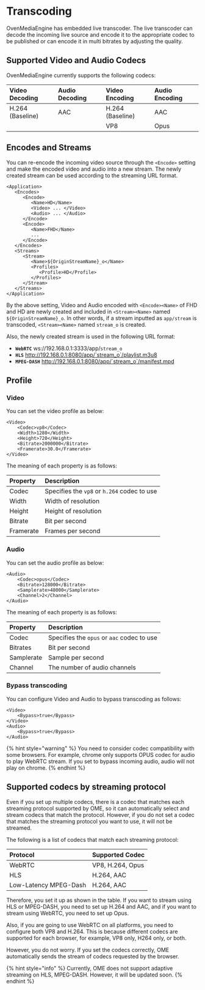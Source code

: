 # Transcoding

OvenMediaEngine has embedded live transcoder. The live transcoder can decode the incoming live source and encode it to the appropriate codec to be published or can encode it in multi bitrates by adjusting the quality.

## Supported Video and Audio Codecs

OvenMediaEngine currently supports the following codecs:

| Video Decoding | Audio Decoding | Video Encoding | Audio Encoding |
| :--- | :--- | :--- | :--- |
| H.264 \(Baseline\) | AAC | H.264 \(Baseline\) | AAC |
|  |  | VP8 | Opus |

## Encodes and Streams

You can re-encode the incoming video source through the `<Encode>` setting and make the encoded video and audio into a new stream. The newly created stream can be used according to the streaming URL format.

```markup
<Application>
   <Encodes>
      <Encode>
         <Name>HD</Name>
         <Video> ... </Video>
         <Audio> ... </Audio>
      </Encode>
      <Encode>
         <Name>FHD</Name>
         ...
      </Encode>
   </Encodes>
   <Streams>
      <Stream>
         <Name>${OriginStreamName}_o</Name>
         <Profiles>
            <Profile>HD</Profile>
         </Profiles>
      </Stream>
   </Streams>
</Application>
```

By the above setting, Video and Audio encoded with `<Encode><Name>` of FHD and HD are newly created and included in `<Stream><Name>` named `${OriginStreamName}_o`. In other words, if a stream inputted as `app/stream` is transcoded, `<Stream><Name>` named `stream_o` is created.

Also, the newly created stream is used in the following URL format:

* **`WebRTC`**    ws://192.168.0.1:3333/app/`stream_o`
* **`HLS`**       http://192.168.0.1:8080/app/`stream_o`/playlist.m3u8
* **`MPEG-DASH`** http://192.168.0.1:8080/app/`stream_o`/manifest.mpd

## Profile

### Video

You can set the video profile as below:

```markup
<Video>
    <Codec>vp8</Codec>
    <Width>1280</Width>
    <Height>720</Height>
    <Bitrate>2000000</Bitrate>
    <Framerate>30.0</Framerate>
</Video>
```

The meaning of each property is as follows:

| Property | Description |
| :--- | :--- |
| Codec | Specifies the `vp8` or `h.264` codec to use |
| Width | Width of resolution |
| Height | Height of resolution |
| Bitrate | Bit per second |
| Framerate | Frames per second |

### Audio

You can set the audio profile as below:

```markup
<Audio>
    <Codec>opus</Codec>
    <Bitrate>128000</Bitrate>
    <Samplerate>48000</Samplerate>
    <Channel>2</Channel>
</Audio>
```

The meaning of each property is as follows:

| Property | Description |
| :--- | :--- |
| Codec | Specifies the `opus` or `aac` codec to use |
| Bitrates | Bit per second |
| Samplerate | Sample per second |
| Channel | The number of audio channels |

### Bypass transcoding

You can configure Video and Audio to bypass transcoding as follows:

```markup
<Video>
    <Bypass>true</Bypass>
</Video>
<Audio>
    <Bypass>true</Bypass>
</Audio>
```

{% hint style="warning" %}
You need to consider codec compatibility with some browsers. For example, chrome only supports OPUS codec for audio to play WebRTC stream. If you set to bypass incoming audio, audio will not play on chrome.
{% endhint %}

## Supported codecs by streaming protocol 

Even if you set up multiple codecs, there is a codec that matches each streaming protocol supported by OME, so it can automatically select and stream codecs that match the protocol. However, if you do not set a codec that matches the streaming protocol you want to use, it will not be streamed.

The following is a list of codecs that match each streaming protocol:

| Protocol | Supported Codec |
| :--- | :--- |
| WebRTC | VP8, H.264, Opus |
| HLS | H.264, AAC |
| Low-Latency MPEG-Dash | H.264, AAC |

Therefore, you set it up as shown in the table. If you want to stream using HLS or MPEG-DASH, you need to set up H.264 and AAC, and if you want to stream using WebRTC, you need to set up Opus.

Also, if you are going to use WebRTC on all platforms, you need to configure both VP8 and H.264. This is because different codecs are supported for each browser, for example, VP8 only, H264 only, or both.

However, you do not worry. If you set the codecs correctly, OME automatically sends the stream of codecs requested by the browser.

{% hint style="info" %}
Currently, OME does not support adaptive streaming on HLS, MPEG-DASH. However, it will be updated soon.
{% endhint %}



